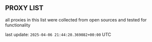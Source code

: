 ## PROXY LIST

all proxies in this list were collected from open sources and tested for functionality

last update: `2025-04-06 21:44:20.369082+00:00` UTC